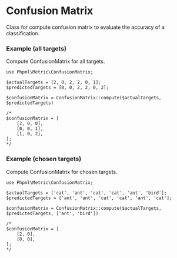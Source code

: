 # Confusion Matrix

Class for compute confusion matrix to evaluate the accuracy of a classification.

### Example (all targets)

Compute ConfusionMatrix for all targets.

```
use Phpml\Metric\ConfusionMatrix;

$actualTargets = [2, 0, 2, 2, 0, 1];
$predictedTargets = [0, 0, 2, 2, 0, 2];

$confusionMatrix = ConfusionMatrix::compute($actualTargets, $predictedTargets)

/*
$confusionMatrix = [
    [2, 0, 0],
    [0, 0, 1],
    [1, 0, 2],
];
*/
```

### Example (chosen targets)

Compute ConfusionMatrix for chosen targets.

```
use Phpml\Metric\ConfusionMatrix;

$actualTargets = ['cat', 'ant', 'cat', 'cat', 'ant', 'bird'];
$predictedTargets = ['ant', 'ant', 'cat', 'cat', 'ant', 'cat'];

$confusionMatrix = ConfusionMatrix::compute($actualTargets, $predictedTargets, ['ant', 'bird'])

/*
$confusionMatrix = [
    [2, 0],
    [0, 0],
];
*/
```
